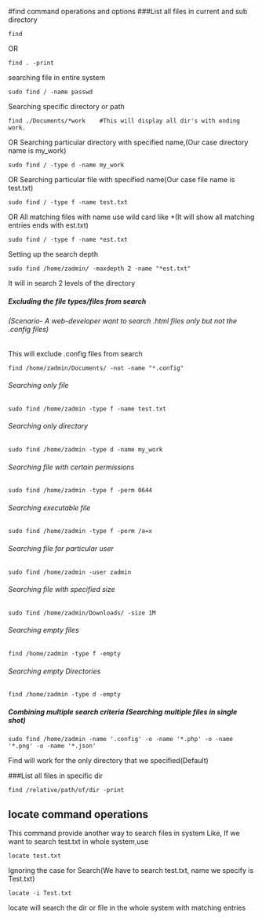 #find command operations and options
###List all files in current and sub directory
```
find
```
OR
```
find . -print
```

searching file in entire system 
```
sudo find / -name passwd
```

Searching specific directory or path
```
find ./Documents/*work    #This will display all dir's with ending work.
```
OR
Searching particular directory with specified name,(Our case directory name is my_work)
```
sudo find / -type d -name my_work
```
OR
Searching particular file with specified name(Our case file name is test.txt)

```
sudo find / -type f -name test.txt
```
OR
All matching files with name use wild card like *(It will show all matching entries ends with est.txt)
```
sudo find / -type f -name *est.txt
```
Setting up the search depth
```
sudo find /home/zadmin/ -maxdepth 2 -name "*est.txt" 
```
It will in search 2 levels of the directory

##### Excluding the file types/files from search
###### (Scenario- A web-developer want to search .html files only but not the .config files)
This will exclude .config files from search
```
find /home/zadmin/Documents/ -not -name "*.config"
```
###### Searching only file
```
sudo find /home/zadmin -type f -name test.txt
```

###### Searching only directory
```
sudo find /home/zadmin -type d -name my_work
```

###### Searching file with certain permissions
```
sudo find /home/zadmin -type f -perm 0644
```

###### Searching executable file
```
sudo find /home/zadmin -type f -perm /a=x
```

###### Searching file for particular user
```
sudo find /home/zadmin -user zadmin
```
###### Searching file with specified size
```
sudo find /home/zadmin/Downloads/ -size 1M
```
###### Searching empty files
```
find /home/zadmin -type f -empty
```

###### Searching empty Directories
```
find /home/zadmin -type d -empty
```

##### Combining multiple search criteria (Searching multiple files in single shot)
```
sudo find /home/zadmin -name '.config' -o -name '*.php' -o -name '*.png' -o -name '*.json'
```
Find will work for the only directory that we specified(Default)

###List all files in specific dir
```
find /relative/path/of/dir -print
```
## locate command operations
This command provide another way to search files in system
Like, If we want to search test.txt in whole system,use
```
locate test.txt
```
Ignoring the case for Search(We have to search test.txt, name we specify is Test.txt)
```
locate -i Test.txt
```

locate will search the dir or file in the whole system with matching entries

